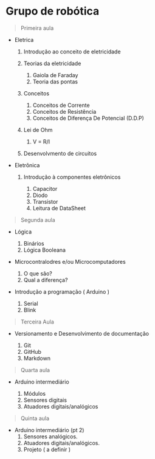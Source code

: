 # Grupo de robótica 
> Primeira aula
* Eletrica 
    1. Introdução ao conceito de eletricidade

    1. Teorias da eletricidade

        1. Gaiola de Faraday
        1. Teoria das pontas
    1. Conceitos

        1. Conceitos de Corrente
        1. Conceitos de Resistência
        1. Conceitos de Diferença De Potencial (D.D.P)
    1. Lei de Ohm

        1. V = R/I

    1. Desenvolvmento de circuitos


* Eletrônica
    1. Introdução à componentes eletrônicos

        1. Capacitor
        1. Diodo
        1. Transistor
        1. Leitura de DataSheet
        
> Segunda aula
* Lógica

    1. Binários 
    1. Lógica Booleana

* Microcontralodres e/ou Microcomputadores
    1. O que são?
    1. Qual a diferença?

* Introdução a programação ( Arduino )

    1. Serial  
    1. Blink 

> Terceira Aula

* Versionamento e Desenvolvimento de documentação

    1. Git
    1. GitHub
    1. Markdown

> Quarta aula
* Arduino intermediário

    1. Módulos
    1. Sensores digitais
    1. Atuadores digitais/analógicos
> Quinta aula
* Arduino intermediário (pt 2)
    1. Sensores analógicos.
    1. Atuadores digitais/analógicos.
    1. Projeto ( a definir ) 

